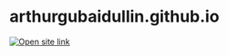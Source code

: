 # arthurgubaidullin.github.io

<a href="https://arthurgubaidullin.github.io/" target="_blank" rel="noopener noreferrer"><img src="https://img.shields.io/badge/open-site-blue" alt="Open site link" /></a>
